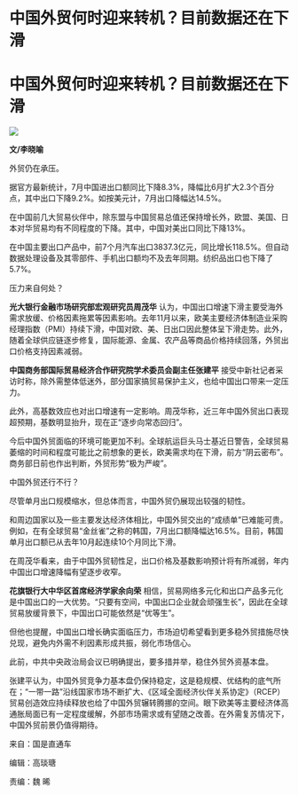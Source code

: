 # 中国外贸何时迎来转机？目前数据还在下滑

# 中国外贸何时迎来转机？目前数据还在下滑

![](https://inews.gtimg.com/om_bt/OTfXpluX9jHt6q6e5hjpI3LQd9p-V7j939F6Mi1r10nbgAA/1000)

**文/李晓喻**

外贸仍在承压。

据官方最新统计，7月中国进出口额同比下降8.3%，降幅比6月扩大2.3个百分点，其中出口下降9.2%。如按美元计，7月出口降幅达14.5%。

在中国前几大贸易伙伴中，除东盟与中国贸易总值还保持增长外，欧盟、美国、日本对华贸易均有不同程度的下降。其中，中国对美出口同比下降13%。

在中国主要出口产品中，前7个月汽车出口3837.3亿元，同比增长118.5%。但自动数据处理设备及其零部件、手机出口额均不及去年同期。纺织品出口也下降了5.7%。

压力来自何处？

**光大银行金融市场研究部宏观研究员周茂华**
认为，中国出口增速下滑主要受海外需求放缓、价格因素拖累等因素影响。去年11月以来，欧美主要经济体制造业采购经理指数（PMI）持续下滑，中国对欧、美、日出口因此整体呈下滑走势。此外，随着全球供应链逐步修复，国际能源、金属、农产品等商品价格持续回落，外贸出口价格支持因素减弱。

**中国商务部国际贸易经济合作研究院学术委员会副主任张建平** 接受中新社记者采访时称，除外需整体低迷外，部分国家搞贸易保护主义，也给中国出口带来一定压力。

此外，高基数效应也对出口增速有一定影响。周茂华称，近三年中国外贸出口表现超预期，基数明显抬升，现在正“逐步向常态回归”。

今后中国外贸面临的环境可能更加不利。全球航运巨头马士基近日警告，全球贸易萎缩的时间和程度可能比之前想象的更长，欧美需求均在下滑，前方“阴云密布”。商务部日前也作出判断，外贸形势“极为严峻”。

中国外贸还行不行？

尽管单月出口规模缩水，但总体而言，中国外贸仍展现出较强的韧性。

和周边国家以及一些主要发达经济体相比，中国外贸交出的“成绩单”已难能可贵。例如，在有全球贸易“金丝雀”之称的韩国，7月出口额降幅达16.5%。目前，韩国单月出口额已从去年10月起连续10个月同比下滑。

在周茂华看来，由于中国外贸韧性足，出口价格及基数影响预计将有所减弱，年内中国出口增速降幅有望逐步收窄。

**花旗银行大中华区首席经济学家余向荣**
相信，贸易网络多元化和出口产品多元化是中国出口的一大优势。“只要有空间，中国出口企业就会顽强生长”，因此在全球贸易放缓背景下，中国出口可能依然是“优等生”。

但他也提醒，中国出口增长确实面临压力，市场迫切希望看到更多稳外贸措施尽快兑现，避免内外需不利因素形成共振，弱化市场信心。

此前，中共中央政治局会议已明确提出，要多措并举，稳住外贸外资基本盘。

张建平认为，中国外贸竞争力基本盘仍保持稳定，这是稳规模、优结构的底气所在；“一带一路”沿线国家市场不断扩大、《区域全面经济伙伴关系协定》（RCEP）贸易创造效应持续释放也给了中国外贸辗转腾挪的空间。眼下欧美等主要经济体高通胀局面已有一定程度缓解，外部市场需求或有望随之改善。在外需复苏情况下，中国外贸前景仍值得期待。

来自：国是直通车

编辑：高琰瑭

责编：魏 晞

